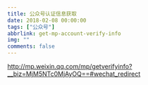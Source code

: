 ```yaml
---
title: 公众号认证信息获取
date: 2018-02-08 00:00:00
tags: ["公众号"]
abbrlink: get-mp-account-verify-info
img: ""
comments: false
---
```


http://mp.weixin.qq.com/mp/getverifyinfo?__biz=MjM5NTc0MjAyOQ==#wechat_redirect
